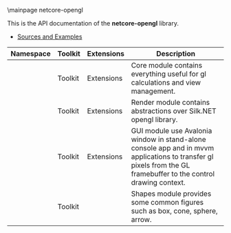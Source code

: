 \mainpage netcore-opengl

This is the API documentation of the **netcore-opengl** library.

- [Sources and Examples](https://github.com/devel0/netcore-opengl)

| Namespace                                | Toolkit                                                      | Extensions                                                  | Description                                                                                                                                                      |
| ---------------------------------------- | ------------------------------------------------------------ | ----------------------------------------------------------- | ---------------------------------------------------------------------------------------------------------------------------------------------------------------- |
| <see cref="SearchAThing.OpenGL.Core"/>   | <see cref="SearchAThing.OpenGL.Core.Toolkit">Toolkit</see>   | <see cref="SearchAThing.OpenGL.Core.Ext">Extensions</see>   | Core module contains everything useful for gl calculations and view management.                                                                                  |
| <see cref="SearchAThing.OpenGL.Render"/> | <see cref="SearchAThing.OpenGL.Render.Toolkit">Toolkit</see> | <see cref="SearchAThing.OpenGL.Render.Ext">Extensions</see> | Render module contains abstractions over Silk.NET opengl library.                                                                                                |
| <see cref="SearchAThing.OpenGL.GUI"/>    | <see cref="SearchAThing.OpenGL.GUI.Toolkit">Toolkit</see>    | <see cref="SearchAThing.OpenGL.GUI.Ext">Extensions</see>    | GUI module use Avalonia window in stand-alone console app and in mvvm applications to transfer gl pixels from the GL framebuffer to the control drawing context. |
| <see cref="SearchAThing.OpenGL.Shapes"/> | <see cref="SearchAThing.OpenGL.Shapes">Toolkit</see>         |                                                             | Shapes module provides some common figures such as box, cone, sphere, arrow.                                                                                     |
